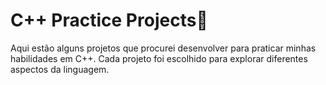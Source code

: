 # C++ Practice Projects🚀
Aqui estão alguns projetos que procurei desenvolver para praticar minhas habilidades em C++. Cada projeto foi escolhido para explorar diferentes aspectos da linguagem.
